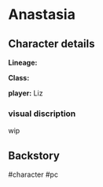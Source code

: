 # Anastasia

## Character details
**Lineage:** 

**Class:** 

**player:** Liz


### visual discription
wip


## Backstory


#character #pc 